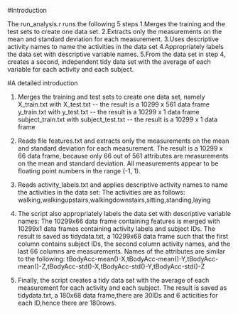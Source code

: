 #Introduction

The run_analysis.r runs the following 5 steps 
1.Merges the training and the test sets to create one data set.
2.Extracts only the measurements on the mean and standard deviation for each measurement. 
3.Uses descriptive activity names to name the activities in the data set
4.Appropriately labels the data set with descriptive variable names. 
5.From the data set in step 4, creates a second, independent tidy data set with the average of each variable for each activity and each subject.

#A detailed introduction

1. Merges the training and test sets to create one data set, namely
X_train.txt with X_test.txt -- the result is a 10299 x 561 data frame
y_train.txt with y_test.txt -- the result is a 10299 x 1 data frame
subject_train.txt with subject_test.txt -- the result is a 10299 x 1 data frame

2. Reads file features.txt and extracts only the measurements on the mean and standard deviation for each measurement.
The result is a 10299 x 66 data frame, because only 66 out of 561 attributes are measurements on the mean and standard deviation. 
All measurements appear to be floating point numbers in the range (-1, 1).

3. Reads activity_labels.txt and applies descriptive activity names to name the activities in the data set:
The activities are as follows:
walking,walkingupstairs,walkingdownstairs,sitting,standing,laying

4. The script also appropriately labels the data set with descriptive variable names: 
The 10299x66 data frame containing features is merged with 10299x1 data frames containing activity labels and subject IDs.
The result is saved as tidydata.txt, a 10299x68 data frame such that the first column contains subject IDs, the second column activity names, and the last 66 columns are measurements. 
Names of the attributes are similar to the following:
tBodyAcc-mean()-X,tBodyAcc-mean()-Y,tBodyAcc-mean()-Z,tBodyAcc-std()-X,tBodyAcc-std()-Y,tBodyAcc-std()-Z


5. Finally, the script creates a tidy data set with the average of each measurement for each activity and each subject.
The result is saved as tidydata.txt, a 180x68 data frame,there are 30IDs and 6 acticities for each ID,hence there are 180rows.
